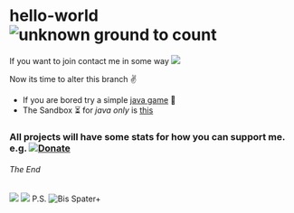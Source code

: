 # hello-world ![unknown ground to count](https://img.shields.io/amo/users/dustman?color=purple&logo=aiqfome&logoColor=silver&style=for-the-badge)
If you want to join contact me in some way ![](https://img.shields.io/badge/left-right-f39f37)

Now its time to alter this branch :v:
- If you are bored try a simple [java game](GuessGame2.html) 🎲
- The Sandbox ⏳ for *java only* is [this](Java-to-Send-1.html)

### All projects will have some stats for how you can support me. e.g. [![Donate](https://img.shields.io/badge/Donate-PayPal-green.svg)](YOUR_EMAIL_CODE)

###### The End
![](https://img.shields.io/opencollective/backers/shields?logo=adafruit&logoColor=%23EF2D5E&style=plastic)	![](https://img.shields.io/badge/Basecampers-0-%2300A98F)
P.S. ![Bis Spater+](https://img.shields.io/static/v1?label=Supporters-Now&message=-1&color=important&labelcolor=abcdef&style=plastic&logo=Accusoft?cacheSeconds=3600)